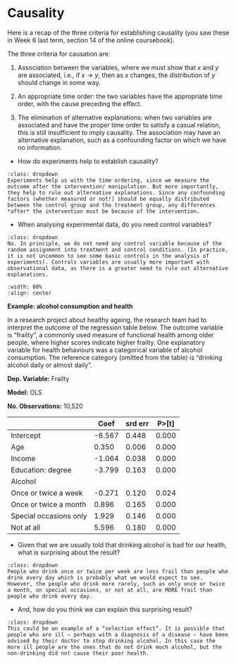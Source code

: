 # Causality

Here is a recap of the three criteria for establishing causality (you saw these in Week 6 last term, section 14 of the online coursebook).

The three criteria for causation are:

1.	Association between the variables, where we must show that $x$ and $y$ are associated, i.e., if $x \rightarrow y$, then as $x$ changes, the distribution of $y$ should change in some way.

2.	An appropriate time order: the two variables have the appropriate time order, with the cause preceding the effect. 

3. The elimination of alternative explanations: when two variables are associated and have the proper time order to satisfy a casual relation, this is still insufficient to imply causality. The association may have an alternative explanation, such as a confounding factor on which we have no information.


* How do experiments help to establish causality?

```{admonition} Click to reveal answer
:class: dropdown
Experiments help us with the time ordering, since we measure the outcome after the intervention/ manipulation. But more importantly, they help to rule out alternative explanations. Since any confounding factors (whether measured or not!) should be equally distributed between the control group and the treatment group, any differences *after* the intervention must be because of the intervention. 
```


* When analysing experimental data, do you need control variables?

```{admonition} Click to reveal answer
:class: dropdown
No. In principle, we do not need any control variable because of the random assignment into treatment and control conditions. (In practice, it is not uncommon to see some basic controls in the analysis of experiments). Controls variables are usually more important with observational data, as there is a greater need to rule out alternative explanations.
```

```{image} https://raw.githubusercontent.com/jillxoreilly/StatsCourseBook/main/images/regression6_health.png
:width: 80%
:align: center
```

**Example: alcohol consumption and health**

In a research project about healthy ageing, the research team had to interpret the outcome of the regression table below. The outcome variable is “frailty”, a commonly used measure of functional health among older people, where higher scores indicate higher frailty. One explanatory variable for health behaviours was a categorical variable of alcohol consumption. The reference category (omitted from the table) is “drinking alcohol daily or almost daily”.

**Dep. Variable:**	Frailty

**Model:**	OLS

**No. Observations:**	         10,520 


|	| **Coef**	| **srd err**	| **P>[t]**	|
|---	|---	|---	|---	|
|Intercept	|-6.567	|0.448	|0.000	|
|Age	| 0.350| 0.006	|0.000	|
|Income	|-1.064	|0.038	|0.000	|
|Education: degree	|-3.799	|0.163	|0.000	|
|Alcohol |  ||  ||  ||	|
|Once or twice a week| -0.271	|0.120	|0.024	|
|Once or twice a month| 0.896	|0.165	|0.000	|
|Special occasions only	|1.929	|0.146	|0.000	|
|Not at all| 5.596	|0.180	|0.000	|

* Given that we are usually told that drinking alcohol is bad for our health, what is surprising about the result?

```{admonition} Click to reveal answer
:class: dropdown
People who drink once or twice per week are less frail than people who drink every day which is probably what we would expect to see. However, the people who drink more rarely, such as only once or twice a month, on special occasions, or not at all, are MORE frail than people who drink every day. 
```

* And, how do you think we can explain this surprising result?

```{admonition} Click to reveal answer
:class: dropdown
This could be an example of a “selection effect”. It is possible that people who are ill – perhaps with a diagnosis of a disease – have been advised by their doctor to stop drinking alcohol. In this case the more ill people are the ones that do not drink much alcohol, but the non-drinking did not cause their poor health.

```


